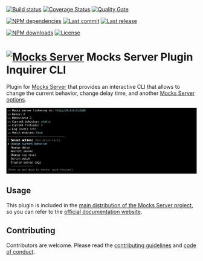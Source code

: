 [![Build status][travisci-image]][travisci-url] [![Coverage Status][coveralls-image]][coveralls-url] [![Quality Gate][quality-gate-image]][quality-gate-url]

[![NPM dependencies][npm-dependencies-image]][npm-dependencies-url] [![Last commit][last-commit-image]][last-commit-url] [![Last release][release-image]][release-url] 

[![NPM downloads][npm-downloads-image]][npm-downloads-url] [![License][license-image]][license-url]


# [![Mocks Server][logo-url]][website-url] Mocks Server Plugin Inquirer CLI

Plugin for [Mocks Server][website-url] that provides an interactive CLI that allows to change the current behavior, change delay time, and another [Mocks Server options][options-url].

![Interactive CLI](./assets/cli_animation.gif)

## Usage

This plugin is included in the [main distribution of the Mocks Server project][main-distribution-url], so you can refer to the [official documentation website][website-url].

## Contributing

Contributors are welcome.
Please read the [contributing guidelines](.github/CONTRIBUTING.md) and [code of conduct](.github/CODE_OF_CONDUCT.md).

[website-url]: https://www.mocks-server.org
[main-distribution-url]: https://www.npmjs.com/package/@mocks-server/main
[options-url]: https://www.mocks-server.org/docs/configuration-options
[logo-url]: https://www.mocks-server.org/img/logo_120.png

[coveralls-image]: https://coveralls.io/repos/github/mocks-server/plugin-inquirer-cli/badge.svg
[coveralls-url]: https://coveralls.io/github/mocks-server/plugin-inquirer-cli
[travisci-image]: https://travis-ci.com/mocks-server/plugin-inquirer-cli.svg?branch=master
[travisci-url]: https://travis-ci.com/mocks-server/plugin-inquirer-cli
[last-commit-image]: https://img.shields.io/github/last-commit/mocks-server/plugin-inquirer-cli.svg
[last-commit-url]: https://github.com/mocks-server/plugin-inquirer-cli/commits
[license-image]: https://img.shields.io/npm/l/@mocks-server/plugin-inquirer-cli.svg
[license-url]: https://github.com/mocks-server/plugin-inquirer-cli/blob/master/LICENSE
[npm-downloads-image]: https://img.shields.io/npm/dm/@mocks-server/plugin-inquirer-cli.svg
[npm-downloads-url]: https://www.npmjs.com/package/@mocks-server/plugin-inquirer-cli
[npm-dependencies-image]: https://img.shields.io/david/mocks-server/plugin-inquirer-cli.svg
[npm-dependencies-url]: https://david-dm.org/mocks-server/plugin-inquirer-cli
[quality-gate-image]: https://sonarcloud.io/api/project_badges/measure?project=mocks-server-plugin-inquirer-cli&metric=alert_status
[quality-gate-url]: https://sonarcloud.io/dashboard?id=mocks-server-plugin-inquirer-cli
[release-image]: https://img.shields.io/github/release-date/mocks-server/plugin-inquirer-cli.svg
[release-url]: https://github.com/mocks-server/plugin-inquirer-cli/releases
